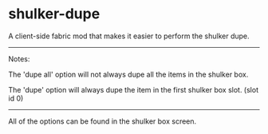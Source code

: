 # shulker-dupe
A client-side fabric mod that makes it easier to perform the shulker dupe.

---
Notes:

The 'dupe all' option will not always dupe all the items in the shulker box.

The 'dupe' option will always dupe the item in the first shulker box slot. (slot id 0)

---
All of the options can be found in the shulker box screen.
